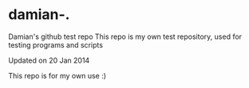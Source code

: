 damian-.
========

Damian's github test repo
This repo is my own test repository, used for testing programs and scripts

Updated on 20 Jan 2014

This repo is for my own use :)
